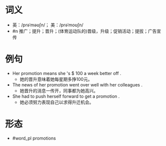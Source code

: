 # 词义
- 英：/prəˈməʊʃn/； 美：/prəˈmoʊʃn/
- #n 推广；提升；晋升；(体育运动队的)晋级，升级；促销活动；提拔；广告宣传
# 例句
- Her promotion means she 's $ 100 a week better off .
	- 她的晋升意味着她每星期多挣100元。
- The news of her promotion went over well with her colleagues .
	- 她晋升的消息一传开，同事都为她高兴。
- She had to push herself forward to get a promotion .
	- 她必须努力表现自己以求得升迁机会。
# 形态
- #word_pl promotions
